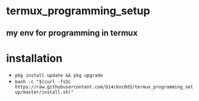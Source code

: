 # termux_programming_setup
## my env  for programming in termux
# installation 
  - `pkg install update && pkg upgrade`
  - `bash -c "$(curl -fsSL https://raw.githubusercontent.com/b14cknc0d3/termux_programming_setup/master/install.sh)" `
